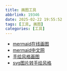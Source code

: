 ```yaml
---
title: 画图工具
abbrlink: 19346
date: 2025-02-22 19:55:52
tags: [工具, 画图]
categories: [工具]
---
```


- [mermaid在线画图](https://mermaid-live.nodejs.cn/)
- [mermaid中文网](https://mermaid.nodejs.cn/intro/)
- [手绘风格画图](https://excalidraw.com/)
- [svg图片转手绘风格](https://fskpf.github.io/)